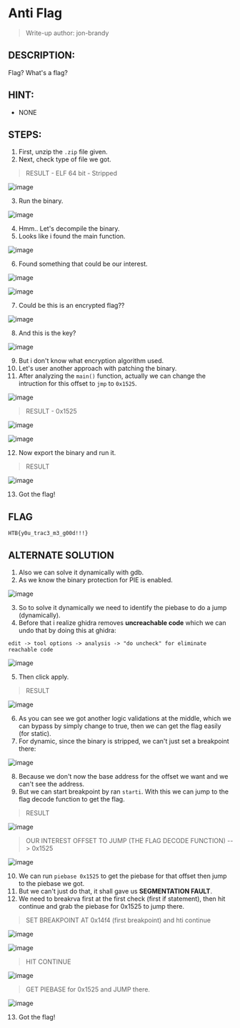 # Anti Flag
> Write-up author: jon-brandy
## DESCRIPTION:
Flag? What's a flag?
## HINT:
- NONE
## STEPS:
1. First, unzip the `.zip` file given.
2. Next, check type of file we got.

> RESULT - ELF 64 bit - Stripped

![image](https://user-images.githubusercontent.com/70703371/211237597-2b2d6e2c-0f42-4ac0-8d82-c84f6c84e9d5.png)


3. Run the binary.

![image](https://user-images.githubusercontent.com/70703371/211237788-ebc7a30e-806e-4606-b12c-fbbefe5079ff.png)


4. Hmm.. Let's decompile the binary.
5. Looks like i found the main function.

![image](https://user-images.githubusercontent.com/70703371/211238090-4f1d1099-f3f7-4b13-824e-857f2f1a2d22.png)


6. Found something that could be our interest.


![image](https://user-images.githubusercontent.com/70703371/211238385-f657f8fc-f81c-45c0-969e-4b94773c03b5.png)


![image](https://user-images.githubusercontent.com/70703371/211238497-7a0331db-6544-4732-91cd-6a6adf018fc2.png)


7. Could be this is an encrypted flag??

![image](https://user-images.githubusercontent.com/70703371/211238563-ed23044e-2845-4cc9-9f92-d65ebbe150a4.png)


8. And this is the key?

![image](https://user-images.githubusercontent.com/70703371/211238602-2aef5bf4-2c6c-45c1-8e21-23427c0ab91d.png)


9. But i don't know what encryption algorithm used.
10. Let's user another approach with patching the binary.
11. After analyzing the `main()` function, actually we can change the intruction for this offset to `jmp` to `0x1525`.

![image](https://user-images.githubusercontent.com/70703371/211239501-ba79843d-9fad-4a50-87e0-c81e038c5a32.png)


> RESULT - 0x1525

![image](https://user-images.githubusercontent.com/70703371/211240588-28177c1f-8218-4baf-819f-b26e70ed8bf6.png)


![image](https://user-images.githubusercontent.com/70703371/211240605-bbb43444-45f5-4c94-9df6-6b5d33c2992e.png)


12. Now export the binary and run it.

> RESULT


![image](https://user-images.githubusercontent.com/70703371/211240665-2fced430-5c69-4a90-a756-4b23de71a545.png)


13. Got the flag!


## FLAG

```
HTB{y0u_trac3_m3_g00d!!!}
```

## ALTERNATE SOLUTION

1. Also we can solve it dynamically with gdb.
2. As we know the binary protection for PIE is enabled.

![image](https://github.com/Bread-Yolk/hackthebox/assets/70703371/df6ac9a8-8356-4087-8a67-c8ba2fb03b2c)


3. So to solve it dynamically we need to identify the piebase to do a jump (dynamically).
4. Before that i realize ghidra removes **uncreachable code** which we can undo that by doing this at ghidra:

```
edit -> tool options -> analysis -> "do uncheck" for eliminate reachable code
```

![image](https://github.com/Bread-Yolk/hackthebox/assets/70703371/d493dfc1-fdbc-420a-b700-4c994b578297)


5. Then click apply.

> RESULT

![image](https://github.com/Bread-Yolk/hackthebox/assets/70703371/fdf72929-cc74-4a1d-8392-9e11f5440046)


6. As you can see we got another logic validations at the middle, which we can bypass by simply change to true, then we can get the flag easily (for static).
7. For dynamic, since the binary is stripped, we can't just set a breakpoint there:

![image](https://github.com/Bread-Yolk/hackthebox/assets/70703371/2298d8bf-8964-49ac-a8f9-222579a7a74c)


8. Because we don't now the base address for the offset we want and we can't see the address.
9. But we can start breakpoint by ran `starti`. With this we can jump to the flag decode function to get the flag.

> RESULT

![image](https://github.com/Bread-Yolk/hackthebox/assets/70703371/208051f1-88b5-41b6-a842-1fb724e5439f)


> OUR INTEREST OFFSET TO JUMP (THE FLAG DECODE FUNCTION) --> 0x1525

![image](https://github.com/Bread-Yolk/hackthebox/assets/70703371/8dcf22f1-50e1-4072-8c12-8bae34f534b4)


10. We can run `piebase 0x1525` to get the piebase for that offset then jump to the piebase we got.
11. But we can't just do that, it shall gave us **SEGMENTATION FAULT**.
12. We need to breakrva first at the first check (first if statement), then hit continue and grab the piebase for 0x1525 to jump there.

> SET BREAKPOINT AT 0x14f4 (first breakpoint) and hti continue

![image](https://github.com/Bread-Yolk/hackthebox/assets/70703371/e988fe50-c90c-40d0-923d-1aad7249cd3b)


![image](https://github.com/Bread-Yolk/hackthebox/assets/70703371/9e8d3fc1-be2a-4a8d-93b0-64c590e5ad69)

> HIT CONTINUE

![image](https://github.com/Bread-Yolk/hackthebox/assets/70703371/715751a8-6d3a-45a5-93fa-acaca818c655)


> GET PIEBASE for 0x1525 and JUMP there.

![image](https://github.com/Bread-Yolk/hackthebox/assets/70703371/7d2f7213-f902-45ff-8053-abd33e53178d)


13. Got the flag!



